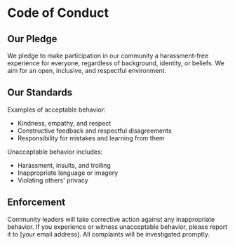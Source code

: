 # Code of Conduct

## Our Pledge

We pledge to make participation in our community a harassment-free experience for everyone, regardless of background, identity, or beliefs. We aim for an open, inclusive, and respectful environment.

## Our Standards

Examples of acceptable behavior:

- Kindness, empathy, and respect
- Constructive feedback and respectful disagreements
- Responsibility for mistakes and learning from them

Unacceptable behavior includes:

- Harassment, insults, and trolling
- Inappropriate language or imagery
- Violating others' privacy

## Enforcement

Community leaders will take corrective action against any inappropriate behavior. If you experience or witness unacceptable behavior, please report it to [your email address]. All complaints will be investigated promptly.
